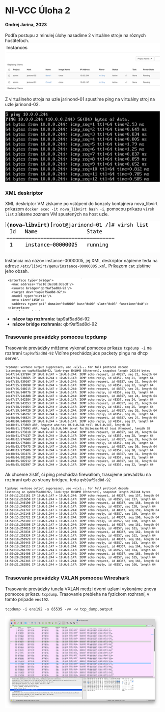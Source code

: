 # NI-VCC Úloha 2
#### Ondrej Jarina, 2023

Podľa postupu z minulej úlohy nasadíme 2 virtuálne stroje na rôznych hostiteľoch.
![](img/instances.png)

Z virtuálneho stroja na uzle jarinond-01 spustíme ping na virtuálny stroj na uzle jarinond-02.

![](img/ping_1_to_2.png)

### XML deskriptor
XML deskriptor VM získame po vstúpení do konzoly kontajnera nova_libvirt príkazom `docker exec -it nova_libvirt bash -i`,
pomocou príkazu `virsh list` získame zoznam VM spustených na host uzle.

![](img/virsh_list.png)

Inštancia má názov instance-0000005, jej XML deskriptor nájdeme teda na adrese `/etc/libvirt/qemu/instance-00000005.xml`. 
Príkazom `cat` zistíme jeho obsah.

![](img/interface.png)

* **názov tap rozhrania:** tap9af5ad8d-92
* **názov bridge rozhrania:** qbr9af5ad8d-92

### Trasovanie prevádzky pomocou tcpdump

Trasovanie prevádzky môžeme vykonať pomocou príkazu `tcpdump -i` na rozhraní `tap9af5ad8d-92`
Vidíme prechádzajúce packety pingu na dhcp server.

![](img/tcp_dump_ping_1.png)

Ak chceme zistiť, či ping prechádza firewallom, trasujeme prevádzku na rozhraní qvb zo strany bridgeu, teda `qvb9af5ad8d-92`

![](img/tcp_dump_ping_2.png)


### Trasovanie prevádzky VXLAN pomocou Wireshark
Trasovanie prevádzky tunela VXLAN medzi dvomi uzlami vykonáme znova pomocou príkazu `tcpdump`.
Trasovanie prebieha na fyzickom rozhraní, v tomto prípade `ens192`.

`tcpdump -i ens192 -s 65535 -vv -w tcp_dump.output`

![](img/wireshark_1.png)
